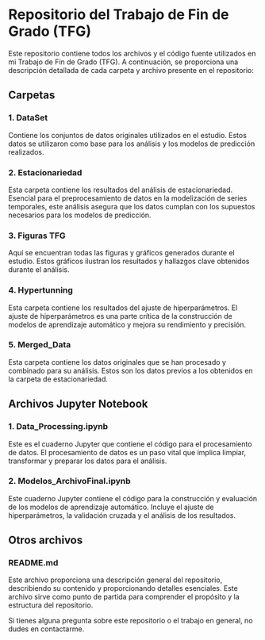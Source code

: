 
# Repositorio del Trabajo de Fin de Grado (TFG)

Este repositorio contiene todos los archivos y el código fuente utilizados en mi Trabajo de Fin de Grado (TFG). A continuación, se proporciona una descripción detallada de cada carpeta y archivo presente en el repositorio:

## Carpetas

### 1. DataSet
Contiene los conjuntos de datos originales utilizados en el estudio. Estos datos se utilizaron como base para los análisis y los modelos de predicción realizados.

### 2. Estacionariedad
Esta carpeta contiene los resultados del análisis de estacionariedad. Esencial para el preprocesamiento de datos en la modelización de series temporales, este análisis asegura que los datos cumplan con los supuestos necesarios para los modelos de predicción.

### 3. Figuras TFG
Aquí se encuentran todas las figuras y gráficos generados durante el estudio. Estos gráficos ilustran los resultados y hallazgos clave obtenidos durante el análisis.

### 4. Hypertunning
Esta carpeta contiene los resultados del ajuste de hiperparámetros. El ajuste de hiperparámetros es una parte crítica de la construcción de modelos de aprendizaje automático y mejora su rendimiento y precisión.

### 5. Merged_Data
Esta carpeta contiene los datos originales que se han procesado y combinado para su análisis. Estos son los datos previos a los obtenidos en la carpeta de estacionariedad.

## Archivos Jupyter Notebook

### 1. Data_Processing.ipynb
Este es el cuaderno Jupyter que contiene el código para el procesamiento de datos. El procesamiento de datos es un paso vital que implica limpiar, transformar y preparar los datos para el análisis.

### 2. Modelos_ArchivoFinal.ipynb
Este cuaderno Jupyter contiene el código para la construcción y evaluación de los modelos de aprendizaje automático. Incluye el ajuste de hiperparámetros, la validación cruzada y el análisis de los resultados.

## Otros archivos

### README.md
Este archivo proporciona una descripción general del repositorio, describiendo su contenido y proporcionando detalles esenciales. Este archivo sirve como punto de partida para comprender el propósito y la estructura del repositorio.

Si tienes alguna pregunta sobre este repositorio o el trabajo en general, no dudes en contactarme.

